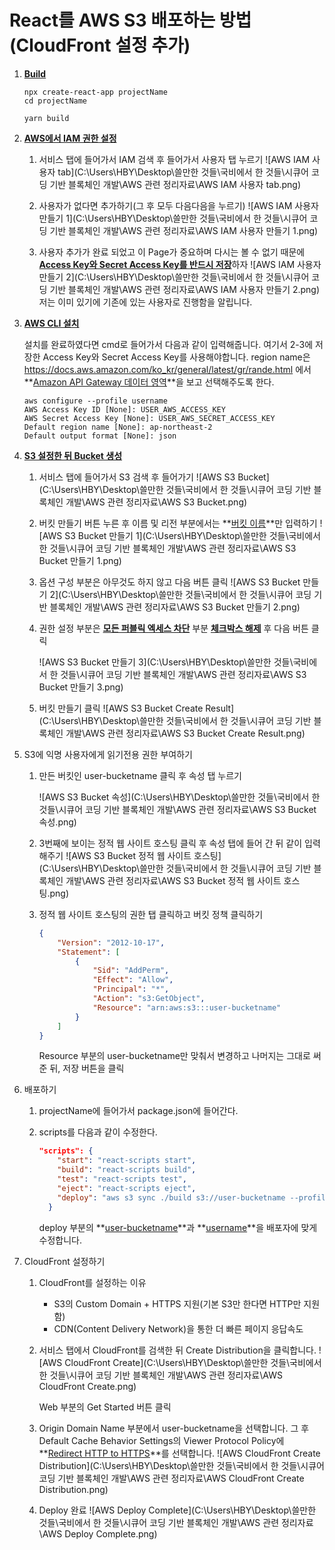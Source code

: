 # React를 AWS S3 배포하는 방법(CloudFront 설정 추가)

1. **<u>Build</u>**

   ```react
   npx create-react-app projectName
   cd projectName
   
   yarn build
   ```

2. **<u>AWS에서 IAM 권한 설정</u>** 

   1. 서비스 탭에 들어가서 IAM 검색 후 들어가서 사용자 탭 누르기
      ![AWS IAM 사용자 tab](C:\Users\HBY\Desktop\쓸만한 것들\국비에서 한 것들\시큐어 코딩 기반 블록체인 개발\AWS 관련 정리자료\AWS IAM 사용자 tab.png)

   2. 사용자가 없다면 추가하기(그 후 모두 다음다음을 누르기)
      ![AWS IAM 사용자 만들기 1](C:\Users\HBY\Desktop\쓸만한 것들\국비에서 한 것들\시큐어 코딩 기반 블록체인 개발\AWS 관련 정리자료\AWS IAM 사용자 만들기 1.png)
   3. 사용자 추가가 완료 되었고 이 Page가 중요하며 다시는 볼 수 없기 때문에 <u>**Access Key와 Secret Access Key를 반드시 저장**</u>하자
      ![AWS IAM 사용자 만들기 2](C:\Users\HBY\Desktop\쓸만한 것들\국비에서 한 것들\시큐어 코딩 기반 블록체인 개발\AWS 관련 정리자료\AWS IAM 사용자 만들기 2.png)
      저는 이미 있기에 기존에 있는 사용자로 진행함을 알립니다. 

3. **<u>AWS CLI 설치</u>**

   설치를 완료하였다면 cmd로 들어가서 다음과 같이 입력해줍니다. 
   여기서 2-3에 저장한 Access Key와 Secret Access Key를 사용해야합니다. 
   region name은 https://docs.aws.amazon.com/ko_kr/general/latest/gr/rande.html 에서 **<u>Amazon API Gateway 데이터 영역</u>**을 보고 선택해주도록 한다. 

   ```
   aws configure --profile username
   AWS Access Key ID [None]: USER_AWS_ACCESS_KEY
   AWS Secret Access Key [None]: USER_AWS_SECRET_ACCESS_KEY
   Default region name [None]: ap-northeast-2
   Default output format [None]: json
   ```

4. **<u>S3 설정한 뒤 Bucket 생성</u>**

   1. 서비스 탭에 들어가서 S3 검색 후 들어가기
      ![AWS S3 Bucket](C:\Users\HBY\Desktop\쓸만한 것들\국비에서 한 것들\시큐어 코딩 기반 블록체인 개발\AWS 관련 정리자료\AWS S3 Bucket.png)

   2. 버킷 만들기 버튼 누른 후 이름 및 리전 부분에서는 **<u>버킷 이름</u>**만 입력하기
      ![AWS S3 Bucket 만들기 1](C:\Users\HBY\Desktop\쓸만한 것들\국비에서 한 것들\시큐어 코딩 기반 블록체인 개발\AWS 관련 정리자료\AWS S3 Bucket 만들기 1.png)

   3. 옵션 구성 부분은 아무것도 하지 않고 다음 버튼 클릭
      ![AWS S3 Bucket 만들기 2](C:\Users\HBY\Desktop\쓸만한 것들\국비에서 한 것들\시큐어 코딩 기반 블록체인 개발\AWS 관련 정리자료\AWS S3 Bucket 만들기 2.png)

   4. 권한 설정 부분은 **<u>모든 퍼블릭 엑세스 차단</u>** 부분 **<u>체크박스 해제</u>** 후 다음 버튼 클릭

      ![AWS S3 Bucket 만들기 3](C:\Users\HBY\Desktop\쓸만한 것들\국비에서 한 것들\시큐어 코딩 기반 블록체인 개발\AWS 관련 정리자료\AWS S3 Bucket 만들기 3.png)

   5. 버킷 만들기 클릭
      ![AWS S3 Bucket Create Result](C:\Users\HBY\Desktop\쓸만한 것들\국비에서 한 것들\시큐어 코딩 기반 블록체인 개발\AWS 관련 정리자료\AWS S3 Bucket Create Result.png)

5. S3에 익명 사용자에게 읽기전용 권한 부여하기

   1. 만든 버킷인 user-bucketname 클릭 후 속성 탭 누르기 

      ![AWS S3 Bucket 속성](C:\Users\HBY\Desktop\쓸만한 것들\국비에서 한 것들\시큐어 코딩 기반 블록체인 개발\AWS 관련 정리자료\AWS S3 Bucket 속성.png)

   2. 3번째에 보이는 정적 웹 사이트 호스팅 클릭 후 속성 탭에 들어 간 뒤 같이 입력해주기
      ![AWS S3 Bucket 정적 웹 사이트 호스팅](C:\Users\HBY\Desktop\쓸만한 것들\국비에서 한 것들\시큐어 코딩 기반 블록체인 개발\AWS 관련 정리자료\AWS S3 Bucket 정적 웹 사이트 호스팅.png)

   3. 정적 웹 사이트 호스팅의 권한 탭 클릭하고 버킷 정책 클릭하기

      ```json
      {
          "Version": "2012-10-17",
          "Statement": [
              {
                  "Sid": "AddPerm",
                  "Effect": "Allow",
                  "Principal": "*",
                  "Action": "s3:GetObject",
                  "Resource": "arn:aws:s3:::user-bucketname"
              }
          ]
      }
      ```

      Resource 부분의 user-bucketname만 맞춰서 변경하고 나머지는 그대로 써준 뒤, 저장 버튼을 클릭

6. 배포하기 

   1. projectName에 들어가서 package.json에 들어간다. 

   2. scripts를 다음과 같이 수정한다. 

      ```json
      "scripts": {
          "start": "react-scripts start",
          "build": "react-scripts build",
          "test": "react-scripts test",
          "eject": "react-scripts eject",
          "deploy": "aws s3 sync ./build s3://user-bucketname --profile=username"
        }
      ```

      deploy 부분의 **<u>user-bucketname</u>**과 **<u>username</u>**을 배포자에 맞게 수정합니다. 

7. CloudFront 설정하기

   1. CloudFront를 설정하는 이유

      - S3의 Custom Domain + HTTPS 지원(기본 S3만 한다면 HTTP만 지원함)
      - CDN(Content Delivery Network)을 통한 더 빠른 페이지 응답속도

   2. 서비스 탭에서 CloudFront를 검색한 뒤 Create Distribution을 클릭합니다. 
      ![AWS CloudFront Create](C:\Users\HBY\Desktop\쓸만한 것들\국비에서 한 것들\시큐어 코딩 기반 블록체인 개발\AWS 관련 정리자료\AWS CloudFront Create.png)

      Web 부분의 Get Started 버튼 클릭

   3. Origin Domain Name 부분에서 user-bucketname을 선택합니다. 
      그 후 Default Cache Behavior Settings의 Viewer Protocol Policy에 **<u>Redirect HTTP to HTTPS</u>**를 선택합니다. 
      ![AWS CloudFront Create Distribution](C:\Users\HBY\Desktop\쓸만한 것들\국비에서 한 것들\시큐어 코딩 기반 블록체인 개발\AWS 관련 정리자료\AWS CloudFront Create Distribution.png)

   4. Deploy 완료
      ![AWS Deploy Complete](C:\Users\HBY\Desktop\쓸만한 것들\국비에서 한 것들\시큐어 코딩 기반 블록체인 개발\AWS 관련 정리자료\AWS Deploy Complete.png)

   